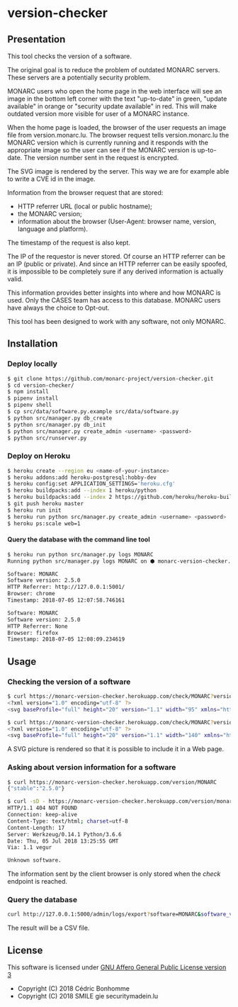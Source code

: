 # version-checker

## Presentation

This tool checks the version of a software.

The original goal is to reduce the problem of outdated MONARC servers.
These servers are a potentially security problem.

MONARC users who open the home page in the web interface will see an image in
the bottom left corner with the text "up-to-date" in green, "update available"
in orange  or "security update available" in red.
This will make outdated version more visible for user of a MONARC instance.

When the home page is loaded, the browser of the user requests an image file
from version.monarc.lu.
The browser request tells version.monarc.lu the MONARC version which is
currently running and it responds with the appropriate image so the user can
see if the MONARC version is up-to-date. The version number sent in the request
is encrypted.

The SVG image is rendered by the server. This way we are for example
able to write a CVE id in the image.

Information from the browser request that are stored:

- HTTP referrer URL (local or public hostname);
- the MONARC version;
- information about the browser (User-Agent: browser name, version, language
  and platform).

The timestamp of the request is also kept.

The IP of the requestor is never stored.
Of course an HTTP referrer can be an IP (public or private). And since an HTTP
referrer can be easily spoofed, it is impossible to be completely sure if any
derived information is actually valid.

This information provides better insights into where and how MONARC is used.
Only the CASES team has access to this database. MONARC users have always the
choice to Opt-out.

This tool has been designed to work with any software, not only MONARC.


## Installation

### Deploy locally

```bash
$ git clone https://github.com/monarc-project/version-checker.git
$ cd version-checker/
$ npm install
$ pipenv install
$ pipenv shell
$ cp src/data/software.py.example src/data/software.py
$ python src/manager.py db_create
$ python src/manager.py db_init
$ python src/manager.py create_admin <username> <password>
$ python src/runserver.py
```

### Deploy on Heroku

```bash
$ heroku create --region eu <name-of-your-instance>
$ heroku addons:add heroku-postgresql:hobby-dev
$ heroku config:set APPLICATION_SETTINGS='heroku.cfg'
$ heroku buildpacks:add --index 1 heroku/python
$ heroku buildpacks:add --index 2 https://github.com/heroku/heroku-buildpack-nodejs
$ git push heroku master
$ heroku run init
$ heroku run python src/manager.py create_admin <username> <password>
$ heroku ps:scale web=1
```

#### Query the database with the command line tool

```bash
$ heroku run python src/manager.py logs MONARC
Running python src/manager.py logs MONARC on ⬢ monarc-version-checker... up, run.2944 (Free)

Software: MONARC
Software version: 2.5.0
HTTP Referrer: http://127.0.0.1:5001/
Browser: chrome
Timestamp: 2018-07-05 12:07:58.746161

Software: MONARC
Software version: 2.5.0
HTTP Referrer: None
Browser: firefox
Timestamp: 2018-07-05 12:08:09.234619
```

## Usage

### Checking the version of a software

```bash
$ curl https://monarc-version-checker.herokuapp.com/check/MONARC?version=2.5.0
<?xml version="1.0" encoding="utf-8" ?>
<svg baseProfile="full" height="20" version="1.1" width="95" xmlns="http://www.w3.org/2000/svg" xmlns:ev="http://www.w3.org/2001/xml-events" xmlns:xlink="http://www.w3.org/1999/xlink"><defs /><rect fill="green" height="20" width="95" x="0" y="0" /><g fill="white" font-family="DejaVu Sans" font-size="14"><text fill="white" font-weight="bold" x="5" y="15">up-to-date</text></g></svg>

$ curl https://monarc-version-checker.herokuapp.com/check/MONARC?version=2.4.0
<?xml version="1.0" encoding="utf-8" ?>
<svg baseProfile="full" height="20" version="1.1" width="140" xmlns="http://www.w3.org/2000/svg" xmlns:ev="http://www.w3.org/2001/xml-events" xmlns:xlink="http://www.w3.org/1999/xlink"><defs /><rect fill="orange" height="20" width="140" x="0" y="0" /><g fill="white" font-family="DejaVu Sans" font-size="14"><text fill="white" font-weight="bold" x="5" y="15">update available</text></g></svg>
```

A SVG picture is rendered so that it is possible to include it in a Web page.

### Asking about version information for a software

```bash
$ curl https://monarc-version-checker.herokuapp.com/version/MONARC
{"stable":"2.5.0"}

$ curl -sD - https://monarc-version-checker.herokuapp.com/version/monarc
HTTP/1.1 404 NOT FOUND
Connection: keep-alive
Content-Type: text/html; charset=utf-8
Content-Length: 17
Server: Werkzeug/0.14.1 Python/3.6.6
Date: Thu, 05 Jul 2018 13:25:55 GMT
Via: 1.1 vegur

Unknown software.
```

The information sent by the client browser is only stored when the *check*
endpoint is reached.


### Query the database

```bash
curl http://127.0.0.1:5000/admin/logs/export?software=MONARC&software_version=2.5.0
```

The result will be a CSV file.


## License

This software is licensed under
[GNU Affero General Public License version 3](https://www.gnu.org/licenses/agpl-3.0.html)

- Copyright (C) 2018 Cédric Bonhomme
- Copyright (C) 2018 SMILE gie securitymadein.lu
